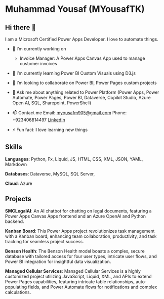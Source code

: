 # Muhammad Yousaf (MYousafTK)

## Hi there 👋

I am a Microsoft Certified Power Apps Developer. I love to automate things.

- 🔭 I’m currently working on
     - Invoice Manager: A Power Apps Canvas App used to manage customer invoices
- 🌱 I’m currently learning Power BI Custom Visuals using D3.js

- 👯 I’m looking to collaborate on Power BI, Power Pages custom projects

- 💬 Ask me about anything related to Power Platform (Power Apps, Power Automate, Power Pages, Power BI, Dataverse, Copilot Studio, Azure Open AI, SQL, Sharepoint, PowerShell)

- 📫 Contact me
     Email: myousafm905@gmail.com
     Phone: +923406814497
     [LinkedIn](https://www.linkedin.com/in/muhammad-yousaf-016207214/)

- ⚡ Fun fact: I love learning new things

## Skills
**Languages**: Python, Fx, Liquid, JS, HTML, CSS, XML, JSON, YAML, Markdown

**Databases**: Dataverse, MySQL, SQL Server, 

**Cloud**: Azure

## Projects
**SMCLegalAI**: An AI chatbot for chatting on legal documents, featuring a Power Apps Canvas Apps frontend and an Azure OpenAI and Python backend.

**Kanban Board**: This Power Apps project revolutionizes task management with a Kanban board, enhancing team collaboration, productivity, and task tracking for seamless project success.

**Benson Health**: The Benson Health model boasts a complex, secure database with tailored access for four user types, intricate user flows, and Power BI integration for insightful data visualization.

**Managed Cellular Services**: Managed Cellular Services is a highly customized project utilizing JavaScript, Liquid, XML, and APIs to extend Power Pages capabilities, featuring intricate table relationships, auto-populating fields, and Power Automate flows for notifications and complex calculations.
